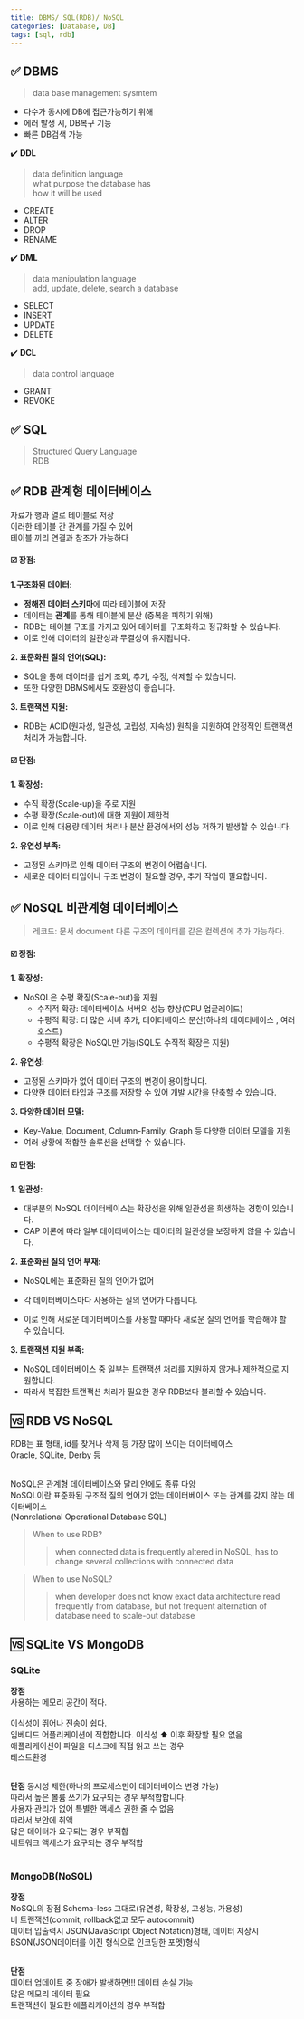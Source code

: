 ```yaml
---
title: DBMS/ SQL(RDB)/ NoSQL
categories: [Database, DB]
tags: [sql, rdb]
---
```


## ✅ DBMS

> data base management sysmtem

- 다수가 동시에 DB에 접근가능하기 위해
- 에러 발생 시, DB복구 기능
- 빠른 DB검색 가능

✔️ **DDL** <br>

> data definition language <br>
> what purpose the database has <br>
> how it will be used <br>

- CREATE
- ALTER
- DROP
- RENAME

✔️ **DML** <br>

> data manipulation language <br>
> add, update, delete, search a database <br>

- SELECT
- INSERT
- UPDATE
- DELETE

✔️ **DCL** <br>

> data control language <br>

- GRANT
- REVOKE

## ✅ SQL

> Structured Query Language  <br>
> RDB <br>

## ✅ **RDB 관계형 데이터베이스**

자료가 행과 열로 테이블로 저장 <br>
이러한 테이블 간 관계를 가질 수 있어 <br>
테이블 끼리 연결과 참조가 가능하다 <br>

#### ☑️ 장점:

**1.구조화된 데이터:** <br>

- **정해진 데이터 스키마**에 따라 테이블에 저장
- 데이터는 **관계**를 통해 테이블에 분산 (중복을 피하기 위해)
- RDB는 테이블 구조를 가지고 있어 데이터를 구조화하고 정규화할 수 있습니다.
- 이로 인해 데이터의 일관성과 무결성이 유지됩니다. <br>

**2. 표준화된 질의 언어(SQL):** <br>

- SQL을 통해 데이터를 쉽게 조회, 추가, 수정, 삭제할 수 있습니다.
- 또한 다양한 DBMS에서도 호환성이 좋습니다. <br>

**3. 트랜잭션 지원:** <br>

- RDB는 ACID(원자성, 일관성, 고립성, 지속성) 원칙을 지원하여 안정적인 트랜잭션 처리가 가능합니다. <br>

#### ☑️ 단점:

**1. 확장성:** <br>

- 수직 확장(Scale-up)을 주로 지원
- 수평 확장(Scale-out)에 대한 지원이 제한적
- 이로 인해 대용량 데이터 처리나 분산 환경에서의 성능 저하가 발생할 수 있습니다. <br>

**2. 유연성 부족:** <br>

- 고정된 스키마로 인해 데이터 구조의 변경이 어렵습니다.
- 새로운 데이터 타입이나 구조 변경이 필요할 경우, 추가 작업이 필요합니다. <br>

## ✅ **NoSQL 비관계형 데이터베이스**

> 레코드: 문서 document
> 다른 구조의 데이터를 같은 컬렉션에 추가 가능하다.

#### ☑️ 장점:

**1. 확장성:** <br>

- NoSQL은 수평 확장(Scale-out)을 지원
  - 수직적 확장: 데이터베이스 서버의 성능 향상(CPU 업글레이드)
  - 수평적 확장: 더 많은 서버 추가, 데이터베이스 분산(하나의 데이터베이스 , 여러 호스트)
  - 수평적 확장은 NoSQL만 가능(SQL도 수직적 확장은 지원)

**2. 유연성:** <br>

- 고정된 스키마가 없어 데이터 구조의 변경이 용이합니다.
- 다양한 데이터 타입과 구조를 저장할 수 있어 개발 시간을 단축할 수 있습니다. <br>

**3. 다양한 데이터 모델:** <br>

- Key-Value, Document, Column-Family, Graph 등 다양한 데이터 모델을 지원
- 여러 상황에 적합한 솔루션을 선택할 수 있습니다. <br>

#### ☑️ 단점:

**1. 일관성:** <br>

- 대부분의 NoSQL 데이터베이스는 확장성을 위해 일관성을 희생하는 경향이 있습니다.
- CAP 이론에 따라 일부 데이터베이스는 데이터의 일관성을 보장하지 않을 수 있습니다. <br>

**2. 표준화된 질의 언어 부재:** <br>

- NoSQL에는 표준화된 질의 언어가 없어
- 각 데이터베이스마다 사용하는 질의 언어가 다릅니다.

- 이로 인해 새로운 데이터베이스를 사용할 때마다 새로운 질의 언어를 학습해야 할 수 있습니다. <br>

**3. 트랜잭션 지원 부족:** <br>

- NoSQL 데이터베이스 중 일부는 트랜잭션 처리를 지원하지 않거나 제한적으로 지원합니다.
- 따라서 복잡한 트랜잭션 처리가 필요한 경우 RDB보다 불리할 수 있습니다. <br>

## 🆚 RDB VS NoSQL

RDB는 표 형태, id를 찾거나 삭제 등 가장 많이 쓰이는 데이터베이스 <br>
Oracle, SQLite, Derby 등 <br>
<br>

NoSQL은 관계형 데이터베이스와 달리 안에도 종류 다양 <br>
NoSQL이란 표준화된 구조적 질의 언어가 없는 데이터베이스 또는 관계를 갖지 않는 데이터베이스 <br>
(Nonrelational Operational Database SQL) <br>

> When to use RDB?
>
> > when connected data is frequently altered
> > in NoSQL, has to change several collections with connected data

> When to use NoSQL?
>
> > when developer does not know exact data architecture
> > read frequently from database, but not frequent alternation of database
> > need to scale-out database

## 🆚 SQLite VS MongoDB

### SQLite

**장점** <br>
사용하는 메모리 공간이 적다. <br>  
이식성이 뛰어나 전송이 쉽다. <br>
임베디드 어플리케이션에 적합합니다. 이식성 ⬆️ 이후 확장할 필요 없음 <br>
애플리케이션이 파일을 디스크에 직접 읽고 쓰는 경우 <br>
테스트환경 <br>
<br>

**단점**
동시성 제한(하나의 프로세스만이 데이터베이스 변경 가능) <br>
따라서 높은 볼륨 쓰기가 요구되는 경우 부적합합니다. <br>
사용자 관리가 없어 특별한 액세스 권한 줄 수 없음 <br>
따라서 보안에 취액 <br>
많은 데이터가 요구되는 경우 부적합 <br>
네트워크 액세스가 요구되는 경우 부적합 <br>
<br>

### MongoDB(NoSQL)

**장점** <br>
NoSQL의 장점 Schema-less 그대로(유연성, 확장성, 고성능, 가용성) <br>
비 트랜잭션(commit, rollback없고 모두 autocommit) <br>
데이터 입출력시 JSON(JavaScript Object Notation)형태, 데이터 저장시 BSON(JSON데이터를 이진 형식으로 인코딩한 포멧)형식 <br>
<br>

**단점** <br>
데이터 업데이트 중 장애가 발생하면!!! 데이터 손실 가능 <br>
많은 메모리 데이터 필요 <br>
트랜잭션이 필요한 애플리케이션의 경우 부적합 <br>
<br>
